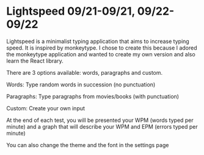 # Lightspeed 09/21-09/21, 09/22-09/22

Lightspeed is a minimalist typing application that aims to increase typing speed.
It is inspired by monkeytype. I chose to create this because I adored the monkeytype
application and wanted to create my own version and also learn the React library.

There are 3 options available: words, paragraphs and custom.

Words: Type random words in succession (no punctuation)

Paragraphs: Type paragraphs from movies/books (with punctuation)

Custom: Create your own input

At the end of each test, you will be presented your WPM (words typed per minute) and a graph
that will describe your WPM and EPM (errors typed per minute)

You can also change the theme and the font in the settings page
